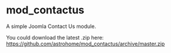 # mod_contactus
A simple Joomla Contact Us module.

You could download the latest .zip here: https://github.com/astrohome/mod_contactus/archive/master.zip
